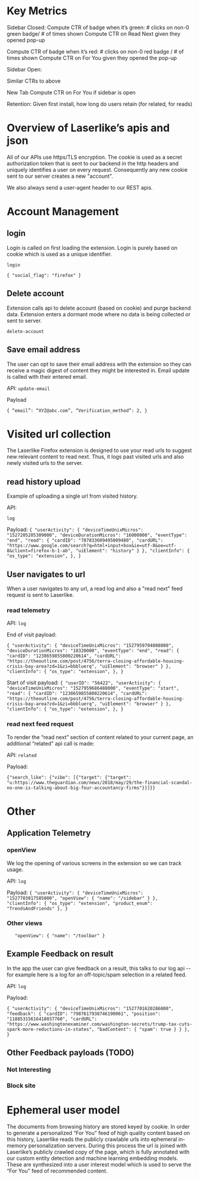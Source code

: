 # Key Metrics

Sidebar Closed:
Compute CTR of badge when it’s green: # clicks on non-0 green badge/ # of times shown
Compute CTR on Read Next given they opened pop-up

Compute CTR of badge when it’s red: # clicks on non-0 red badge / # of times shown
Compute CTR on For You given they opened the pop-up

Sidebar Open:

Similar CTRs to above

New Tab
Compute CTR on For You if sidebar is open

Retention:
Given first install, how long do users retain (for related, for reads)



# Overview of Laserlike’s apis and json

All of our APIs use https/TLS encryption. The cookie is used as a secret authorization token that is sent to our backend in the http headers and uniquely identifies a user on every request. Consequently any new cookie sent to our server creates a new "account".

We also always send a user-agent header to our REST apis.

# Account Management

## login

Login is called on first loading the extension. Login is purely based on cookie which is used as a unique identifier.

`login`

`
{
        "social_flag": "firefox"
      }
`

## Delete account
Extension calls api to delete account (based on cookie) and purge backend data. Extension enters a dormant mode where no data is being collected or sent to server.

`delete-account`


## Save email address

The user can opt to save their email address with the extension so they can receive a magic digest of content they might be interested in. Email update is called with their entered email.

API:
`update-email`

Payload

`{
“email”: “XYZ@abc.com”,
“Verification_method”: 2,
}
`




# Visited url collection

The Laserlike Firefox extension is designed to use your read urls to suggest new relevant content to read next. Thus, it logs past visited urls and also newly visited urls to the server.


## read history upload

Example of uploading a single url from visited history.

API:

`log`

Payload:
`
{
  "userActivity": {
    "deviceTimeUnixMicros": "1527205205309000",
    "deviceDurationMicros": "16000000",
    "eventType": "end",
    "read": {
      "cardID": "787833609495009480",
      "cardURL": "https://www.google.com/search?q=html+input+box&ie=utf-8&oe=utf-8&client=firefox-b-1-ab",
      "uiElement": "history"
    }
  },
  "clientInfo": {
    "os_type": "extension",
  },
}
`

## User navigates to url
When a user navigates to any url, a read log and also a "read next" feed request is sent to Laserlike.

### read telemetry
API:
`log`

End of visit payload:
 
 `{
  "userActivity": {
    "deviceTimeUnixMicros": "1527959704808000",
    "deviceDurationMicros": "18320000",
    "eventType": "end",
    "read": {
      "cardID": "1238659855800220614",
      "cardURL": "https://theoutline.com/post/4756/terra-closing-affordable-housing-crisis-bay-area?zd=1&zi=bbbluerq",
      "uiElement": "browser"
    }
  },
  "clientInfo": {
    "os_type": "extension",
  },
}`

Start of visit payload:
`{
  "userID": "56422",
  "userActivity": {
    "deviceTimeUnixMicros": "1527959686488000",
    "eventType": "start",
    "read": {
      "cardID": "1238659855800220614",
      "cardURL": "https://theoutline.com/post/4756/terra-closing-affordable-housing-crisis-bay-area?zd=1&zi=bbbluerq",
      "uiElement": "browser"
    }
  },
  "clientInfo": {
    "os_type": "extension",
  },
}`

### read next feed request
To render the “read next” section of content related to your current page, an additional “related” api call is made:

API:
`related`

Payload:

`{"search_like": {"vibe": [{"target": {"target": "u:https://www.theguardian.com/news/2018/may/29/the-financial-scandal-no-one-is-talking-about-big-four-accountancy-firms"}}]}}`

# Other

## Application Telemetry
### openView
We log the opening of various screens in the extension so we can track usage.

API:
`log`

Payload:
`{
  "userActivity": {
    "deviceTimeUnixMicros": "1527703017585000",
    "openView": {
      "name": "/sidebar"
    }
  },
  "clientInfo": {
    "os_type": "extension",
    "product_enum": "TrendsAndFriends"
  },
}`

### Other views
`   "openView": {
      "name": "/toolbar"
    }`

## Example Feedback on result
In the app the user can give feedback on a result, this talks to our log api -- for example here is a log for an off-topic/spam selection in a related feed.

API:
`log`

Payload:

`{
  "userActivity": {
    "deviceTimeUnixMicros": "1527701620286000",
    "feedback": {
      "cardID": "7987617938746190061",
      "position": "11885315616418037760",
      "cardURL": "https://www.washingtonexaminer.com/washington-secrets/trump-tax-cuts-spark-more-reductions-in-states",
      "badContent": {
        "spam": true
      }
    }
  },
}`


## Other Feedback payloads (TODO)

### Not Interesting

### Block site

# Ephemeral user model

The documents from browsing history are stored keyed by cookie. In order to generate a personalized “For You” feed of high quality content based on this history, Laserlike reads the publicly crawlable urls into ephemeral in-memory personalization servers. During this process the url is joined with Laserlike’s publicly crawled copy of the page, which is fully annotated with our custom entity detection and machine learning embedding models. These are synthesized into a user interest model which is used to serve the “For You” feed of recommended content.
